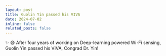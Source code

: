 ```yaml
---
layout: post
title: Guolin Yin passed his VIVA
date: 2024-07-02
inline: false
related_posts: false
---
```


 :sparkles: :smile: After four years of working on Deep-learning powered Wi-Fi sensing, Guolin Yin passed his VIVA, Congrad Dr. Yin!
